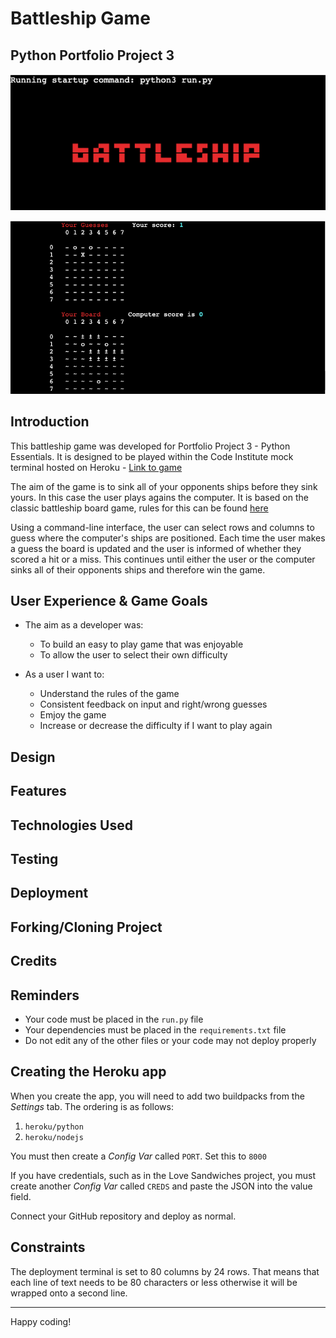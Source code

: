 # Battleship Game

## Python Portfolio Project 3

![Image of game title](assets/readme-images/title-screenshot.png)

![Image of gameplay](assets/readme-images/gameplay-screenshot.png)

## Introduction
This battleship game was developed for Portfolio Project 3 - Python Essentials. It is designed to 
be played within the Code Institute mock terminal hosted on Heroku - [Link to game](https://portfolio-project-3-battleship.herokuapp.com/)

The aim of the game is to sink all of your opponents ships before they sink yours. In this case
the user plays agains the computer. It is based on the classic battleship board game, rules for
this can be found [here](https://www.cs.nmsu.edu/~bdu/TA/487/brules.htm)

Using a command-line interface, the user can select rows and columns to guess where the computer's
ships are positioned. Each time the user makes a guess the board is updated and the user is informed
of whether they scored a hit or a miss. This continues until either the user or the computer sinks
all of their opponents ships and therefore win the game.

## User Experience & Game Goals
- The aim as a developer was:
  - To build an easy to play game that was enjoyable
  - To allow the user to select their own difficulty

- As a user I want to:
  - Understand the rules of the game
  - Consistent feedback on input and right/wrong guesses
  - Emjoy the game
  - Increase or decrease the difficulty if I want to play again

## Design

## Features

## Technologies Used

## Testing

## Deployment

## Forking/Cloning Project

## Credits





## Reminders

* Your code must be placed in the `run.py` file
* Your dependencies must be placed in the `requirements.txt` file
* Do not edit any of the other files or your code may not deploy properly

## Creating the Heroku app

When you create the app, you will need to add two buildpacks from the _Settings_ tab. The ordering is as follows:

1. `heroku/python`
2. `heroku/nodejs`

You must then create a _Config Var_ called `PORT`. Set this to `8000`

If you have credentials, such as in the Love Sandwiches project, you must create another _Config Var_ called `CREDS` and paste the JSON into the value field.

Connect your GitHub repository and deploy as normal.

## Constraints

The deployment terminal is set to 80 columns by 24 rows. That means that each line of text needs to be 80 characters or less otherwise it will be wrapped onto a second line.

-----
Happy coding!